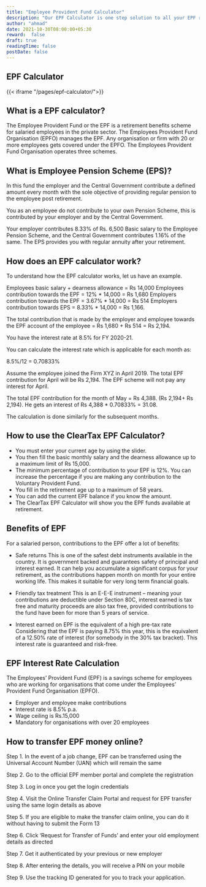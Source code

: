 ```yaml
---
title: "Employee Provident Fund Calculator"
description: "Our EPF Calculator is one step solution to all your EPF related calculation questions. It easily calculates the return on your EPF contribution within no time. EPF Calculator is an online tool and hence can be used anywhere anytime."
author: "ahmad"
date: 2021-10-30T08:00:00+05:30
reward:  false
draft: true
readingTime: false
postDate: false
---
```


## EPF Calculator


{{< iframe "/pages/epf-calculator/">}}

## What is a EPF calculator?
The Employee Provident Fund or the EPF is a retirement benefits scheme for salaried employees in the private sector. The Employees Provident Fund Organisation (EPFO) manages the EPF. Any organisation or firm with 20 or more employees gets covered under the EPFO. The Employees Provident Fund Organisation operates three schemes.

## What is Employee Pension Scheme (EPS)?
In this fund the employer and the Central Government contribute a defined amount every month with the sole objective of providing regular pension to the employee post retirement. 

You as an employee do not contribute to your own Pension Scheme, this is contributed by your employer and by the Central Government. 

Your employer contributes 8.33% of Rs. 6,500 Basic salary to the Employee Pension Scheme, and the Central Government contributes 1.16% of the same. The EPS provides you with regular annuity after your retirement.

## How does an EPF calculator work?

To understand how the EPF calculator works, let us have an example.

Employees basic salary + dearness allowance = Rs 14,000
Employees contribution towards the EPF = 12% * 14,000 = Rs 1,680
Employers contribution towards the EPF = 3.67% * 14,000 = Rs 514
Employers contribution towards EPS = 8.33% * 14,000 = Rs 1,166.

The total contribution that is made by the employer and employee towards the EPF account of the employee = Rs 1,680 + Rs 514 = Rs 2,194.

You have the interest rate at 8.5% for FY 2020-21.

You can calculate the interest rate which is applicable for each month as:

8.5%/12 = 0.70833%

Assume the employee joined the Firm XYZ in April 2019. The total EPF contribution for April will be Rs 2,194. The EPF scheme will not pay any interest for April.

The total EPF contribution for the month of May = Rs 4,388. (Rs 2,194+ Rs 2,194). He gets an interest of Rs 4,388 * 0.70833% = 31.08.

The calculation is done similarly for the subsequent months.

## How to use the ClearTax EPF Calculator?

- You must enter your current age by using the slider.
- You then fill the basic monthly salary and the dearness allowance up to a maximum limit of Rs 15,000.
- The minimum percentage of contribution to your EPF is 12%. You can increase the percentage if you are making any contribution to the Voluntary Provident Fund.
- You fill in the retirement age up to a maximum of 58 years.
- You can add the current EPF balance if you know the amount.
- The ClearTax EPF Calculator will show you the EPF funds available at retirement.

## Benefits of EPF

For a salaried person, contributions to the EPF offer a lot of benefits:

- Safe returns
This is one of the safest debt instruments available in the country. It is government backed and guarantees safety of principal and interest earned. It can help you accumulate a significant corpus for your retirement, as the contributions happen month on month for your entire working life. This makes it suitable for very long term financial goals.

- Friendly tax treatment
This is an E-E-E instrument – meaning your contributions are deductible under Section 80C, interest earned is tax free and maturity proceeds are also tax free, provided contributions to the fund have been for more than 5 years of service.

- Interest earned on EPF is the equivalent of a high pre-tax rate
Considering that the EPF is paying 8.75% this year, this is the equivalent of a 12.50% rate of interest (for somebody in the 30% tax bracket). This interest rate is guaranteed and risk-free.

## EPF Interest Rate Calculation
The Employees’ Provident Fund (EPF) is a savings scheme for employees who are working for organisations that come under the Employees’ Provident Fund Organisation (EPFO).

- Employer and employee make contributions
- Interest rate is 8.5% p.a.
- Wage ceiling is Rs.15,000
- Mandatory for organisations with over 20 employees

## How to transfer EPF money online?

Step 1. In the event of a job change, EPF can be transferred using the Universal Account Number (UAN) which will remain the same

Step 2. Go to the official EPF member portal and complete the registration

Step 3. Log in once you get the login credentials

Step 4. Visit the Online Transfer Claim Portal and request for EPF transfer using the same login details as above

Step 5. If you are eligible to make the transfer claim online, you can do it without having to submit the Form 13

Step 6. Click ‘Request for Transfer of Funds’ and enter your old employment details as directed

Step 7. Get it authenticated by your previous or new employer

Step 8. After entering the details, you will receive a PIN on your mobile

Step 9. Use the tracking ID generated for you to track your application.